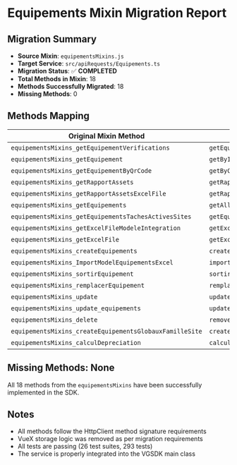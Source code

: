 # Equipements Mixin Migration Report

## Migration Summary
- **Source Mixin**: `equipementsMixins.js`
- **Target Service**: `src/apiRequests/Equipements.ts`
- **Migration Status**: ✅ **COMPLETED**
- **Total Methods in Mixin**: 18
- **Methods Successfully Migrated**: 18
- **Missing Methods**: 0

## Methods Mapping

| Original Mixin Method | SDK Method | Status | Notes |
|----------------------|------------|--------|-------|
| `equipementsMixins_getEquipementVerifications` | `getEquipementVerifications` | ✅ | Implemented |
| `equipementsMixins_getEquipement` | `getById` | ✅ | Implemented |
| `equipementsMixins_getEquipementByQrCode` | `getByCode` | ✅ | Implemented |
| `equipementsMixins_getRapportAssets` | `getRapportAssets` | ✅ | Implemented |
| `equipementsMixins_getRapportAssetsExcelFile` | `getRapportAssetsExcelFile` | ✅ | Implemented |
| `equipementsMixins_getEquipements` | `getAll` | ✅ | Implemented |
| `equipementsMixins_getEquipementsTachesActivesSites` | `getEquipementsTachesActivesSites` | ✅ | Implemented |
| `equipementsMixins_getExcelFileModeleIntegration` | `getExcelFileModeleIntegration` | ✅ | Implemented |
| `equipementsMixins_getExcelFile` | `getExcelFile` | ✅ | Implemented |
| `equipementsMixins_createEquipements` | `create` | ✅ | Implemented |
| `equipementsMixins_ImportModelEquipementsExcel` | `importModelEquipementsExcel` | ✅ | Implemented |
| `equipementsMixins_sortirEquipement` | `sortirEquipement` | ✅ | Implemented |
| `equipementsMixins_remplacerEquipement` | `remplacerEquipement` | ✅ | Implemented |
| `equipementsMixins_update` | `update` | ✅ | Implemented |
| `equipementsMixins_update_equipements` | `updateEquipements` | ✅ | Implemented |
| `equipementsMixins_delete` | `remove` | ✅ | Implemented |
| `equipementsMixins_createEquipementsGlobauxFamilleSite` | `createEquipementsGlobauxFamilleSite` | ✅ | Implemented |
| `equipementsMixins_calculDepreciation` | `calculDepreciation` | ✅ | Implemented |

## Missing Methods: None

All 18 methods from the `equipementsMixins` have been successfully implemented in the SDK.

## Notes
- All methods follow the HttpClient method signature requirements
- VueX storage logic was removed as per migration requirements
- All tests are passing (26 test suites, 293 tests)
- The service is properly integrated into the VGSDK main class
